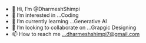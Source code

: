 - 👋 Hi, I’m @DharmeshShimpi
- 👀 I’m interested in ...Coding
- 🌱 I’m currently learning ...Generative AI
- 💞️ I’m looking to collaborate on ...Grapgic Designing
- 📫 How to reach me ...dharmeshshimpi7@gmail.com

<!---
DharmeshShimpi/DharmeshShimpi is a ✨ special ✨ repository because its `README.md` (this file) appears on your GitHub profile.
You can click the Preview link to take a look at your changes.
--->
